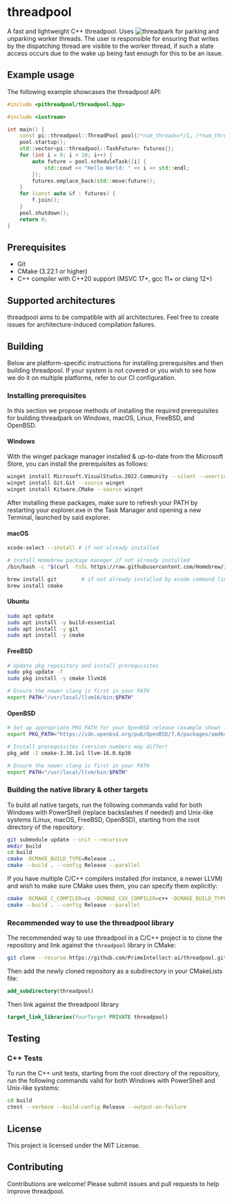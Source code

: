 # threadpool

A fast and lightweight C++ threadpool. Uses ![threadpark](https://github.com/PrimeIntellect-ai/threadpark) for parking and unparking worker threads.
The user is responsible for ensuring that writes by the dispatching thread are visible to the worker thread, if such a state access occurs due to the wake up being fast enough for this to be an issue.

## Example usage

The following example showcases the threadpool API:

```cpp
#include <pithreadpool/threadpool.hpp>

#include <iostream>

int main() {
    const pi::threadpool::ThreadPool pool{/*num_threads=*/1, /*num_threads=*/64};
    pool.startup();
    std::vector<pi::threadpool::TaskFuture> futures{};
    for (int i = 0; i < 10; i++) {
        auto future = pool.scheduleTask([i] {
            std::cout << "Hello World: " << i << std::endl;
        });
        futures.emplace_back(std::move(future));
    }
    for (const auto &f : futures) {
        f.join();
    }
    pool.shutdown();
    return 0;
}
```

## Prerequisites

- Git
- CMake (3.22.1 or higher)
- C++ compiler with C++20 support (MSVC 17+, gcc 11+ or clang 12+)

## Supported architectures

threadpool aims to be compatible with all architectures.
Feel free to create issues for architecture-induced compilation failures.

## Building

Below are platform-specific instructions for installing prerequisites and then building threadpool. If your system is not covered or you wish to see how we do it on multiple platforms, refer to our CI configuration.

### Installing prerequisites

In this section we propose methods of installing the required prerequisites for building threadpark on Windows, macOS, Linux, FreeBSD, and OpenBSD.

#### Windows

With the winget package manager installed & up-to-date from the Microsoft Store, you can install the prerequisites as
follows:

```bash
winget install Microsoft.VisualStudio.2022.Community --silent --override "--wait --quiet --add ProductLang En-us --add Microsoft.VisualStudio.Workload.NativeDesktop --includeRecommended"
winget install Git.Git --source winget
winget install Kitware.CMake --source winget
```

After installing these packages, make sure to refresh your PATH by restarting your explorer.exe in the Task Manager and
opening a new Terminal, launched by said explorer.

#### macOS

```bash
xcode-select --install # if not already installed

# install Homebrew package manager if not already installed
/bin/bash -c "$(curl -fsSL https://raw.githubusercontent.com/Homebrew/install/HEAD/install.sh)"

brew install git        # if not already installed by xcode command line tools
brew install cmake
```

#### Ubuntu

```bash
sudo apt update
sudo apt install -y build-essential
sudo apt install -y git
sudo apt install -y cmake
```

#### FreeBSD

```bash
# Update pkg repository and install prerequisites
sudo pkg update -f
sudo pkg install -y cmake llvm16

# Ensure the newer clang is first in your PATH
export PATH="/usr/local/llvm16/bin:$PATH"
```

#### OpenBSD

```bash
# Set up appropriate PKG_PATH for your OpenBSD release (example shown for 7.6)
export PKG_PATH="https://cdn.openbsd.org/pub/OpenBSD/7.6/packages/amd64/"

# Install prerequisites (version numbers may differ)
pkg_add -I cmake-3.30.1v1 llvm-16.0.6p30

# Ensure the newer clang is first in your PATH
export PATH="/usr/local/llvm/bin:$PATH"
```

### Building the native library & other targets

To build all native targets, run the following commands valid for both Windows with PowerShell (replace backslashes if needed) and Unix-like systems (Linux, macOS, FreeBSD, OpenBSD), starting from the root directory of the repository:

```bash
git submodule update --init --recursive
mkdir build
cd build
cmake -DCMAKE_BUILD_TYPE=Release ..
cmake --build . --config Release --parallel
```

If you have multiple C/C++ compilers installed (for instance, a newer LLVM) and wish to make sure CMake uses them, you can specify them explicitly:

```bash
cmake -DCMAKE_C_COMPILER=cc -DCMAKE_CXX_COMPILER=c++ -DCMAKE_BUILD_TYPE=Release ..
cmake --build . --config Release --parallel
```

### Recommended way to use the threadpool library

The recommended way to use threadpool in a C/C++ project is to clone the repository and link against the `threadpool` library in
CMake:

```bash
git clone --recurse https://github.com/PrimeIntellect-ai/threadpool.git
```

Then add the newly cloned repository as a subdirectory in your CMakeLists file:

```cmake
add_subdirectory(threadpool)
```

Then link against the threadpool library

```cmake
target_link_libraries(YourTarget PRIVATE threadpool)
```

## Testing

### C++ Tests

To run the C++ unit tests, starting from the root directory of the repository, run the following commands valid for both
Windows with PowerShell and Unix-like systems:

```bash
cd build
ctest --verbose --build-config Release --output-on-failure
```

## License

This project is licensed under the MIT License.

## Contributing

Contributions are welcome! Please submit issues and pull requests to help improve threadpool.
